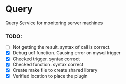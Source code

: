 # Query
Query Service for monitoring server machines

### TODO:

- [ ] Not getting the result. syntax of call is correct.
- [x] Debug udf function. Causing error on mysql trigger
- [x] Checked trigger. syntax correct
- [x] Checked function. syntax correct
- [x] Create make file to create shared library
- [x] Verified location to place the plugin
